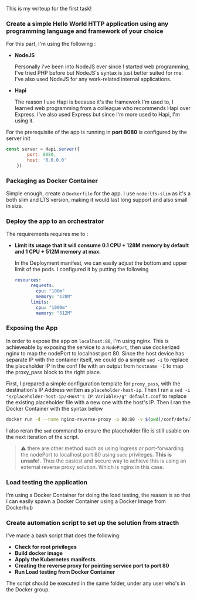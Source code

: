 
This is my writeup for the first task!

### Create a simple Hello World HTTP application using any programming language and framework of your choice

For this part, I'm using the following :
- **NodeJS**

 	Personally i've been into NodeJS ever since I started web programming, I've tried PHP before but NodeJS's syntax is just better suited for me. I've also used NodeJS for any work-related internal applications.
- **Hapi**

  The reason I use Hapi is because it's the framework I'm used to, I learned web programming from a colleague who recommends Hapi over Express. I've also used Express but since I'm more used to Hapi, I'm using it.

For the prerequisite of the app is running in **port 8080** is configured by the server init 
```JavaScript
const server = Hapi.server({
        port: 8080,
        host: '0.0.0.0'
    })
``` 

### Packaging as Docker Container

Simple enough, create a ```Dockerfile``` for the app. I use ```node:lts-slim``` as it's a both slim and LTS version, making it would last long support and also small in size.

### Deploy the app to an orchestrator

The requirements requires me to :

- **Limit its usage that it will consume 0.1 CPU + 128M memory by default and 1 CPU + 512M memory at max.**

    In the Deployment manifest, we can easily adjust the bottom and upper limit of the pods. I configured it by putting the following
    ```yaml
    resources:
          requests:
            cpu: "100m"
            memory: "128M"
          limits:
            cpu: "1000m"
            memory: "512M"
    ```

### Exposing the App
In order to expose the app on ```localhost:80```, I'm using nginx. This is achieveable by exposing the service to a ```NodePort```, then use dockerized nginx to map the nodePort to localhost port 80. Since the host device has separate IP with the container itself, we could do a simple ```sed -i``` to replace the placeholder IP in the conf file with an output from ```hostname -I``` to map the proxy_pass block to the right place. 

First, I prepared a simple configuration template for ```proxy_pass```, with the destination's IP Address written as ```placeholder-host-ip```. Then I ran a ```sed -i "s/placeholder-host-ip/<Host's IP Variable>/g" default.conf``` to replace the existing placeholder file with a new one with the host's IP. Then I ran the Docker Container with the syntax below
```bash
docker run -d --name nginx-reverse-proxy -p 80:80 -v $(pwd)/conf/default.conf:/etc/nginx/conf.d/default.conf:ro nginx:latest
```
I also reran the ```sed``` command to ensure the placeholder file is still usable on the next iteration of the script.

> :warning: there are other method such as using Ingress or port-forwarding the nodePort to localhost port 80 using ```sudo``` privileges. **This is unsafe!**. Thus the easiest and secure way to achieve this is using an external reverse proxy solution. Which is nginx in this case. 

### Load testing the application
I'm using a Docker Container for doing the load testing, the reason is so that I can easily spawn a Docker Container using a Docker Image from Dockerhub 

### Create automation script to set up the solution from stracth

I've made a bash script that does the following:

- **Check for root privileges**
- **Build docker image**
- **Apply the Kubernetes manifests**
- **Creating the reverse proxy for pointing service port to port 80**
- **Run Load testing from Docker Container**

The script should be executed in the same folder, under any user who's in the Docker group.
